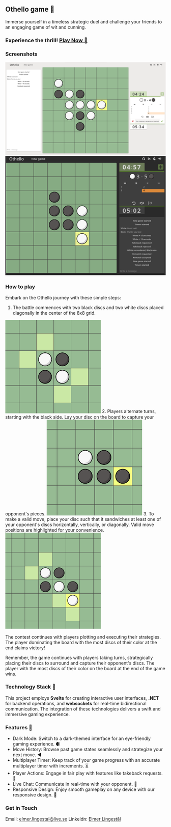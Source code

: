 ## Othello game :game_die:
Immerse yourself in a timeless strategic duel and challenge your friends to an engaging game of wit and cunning.

### Experience the thrill! [Play Now :rocket:](https://othello-frontend.fly.dev/)

### Screenshots
<p float="left">
<img alt="alt_text" width="800px" src="./readme_images/othello_sc.png" />
<img alt="alt_text" width="700px" src="./readme_images/othello_sc2.png" />
  </p>

### How to play
Embark on the Othello journey with these simple steps:

1. The battle commences with two black discs and two white discs placed diagonally in the center of the 8x8 grid.
<img alt="alt_text" width="300px" src="./readme_images/howto1.png" />
2. Players alternate turns, starting with the black side. Lay your disc on the board to capture your opponent's pieces.
<img alt="alt_text" width="300px" src="./readme_images/howto2.png" />
3. To make a valid move, place your disc such that it sandwiches at least one of your opponent's discs horizontally, vertically, or diagonally. Valid move positions are highlighted for your convenience.
<img alt="alt_text" width="300px" src="./readme_images/howto3.png" />

The contest continues with players plotting and executing their strategies. The player dominating the board with the most discs of their color at the end claims victory!

Remember, the game continues with players taking turns, strategically placing their discs to surround and capture their opponent's discs. The player with the most discs of their color on the board at the end of the game wins.

### Technology Stack :wrench:
This project employs <b>Svelte</b> for creating interactive user interfaces, <b>.NET</b> for backend operations, and <b>websockets</b> for real-time bidirectional communication. The integration of these technologies delivers a swift and immersive gaming experience.

### Features :star2:
- Dark Mode: Switch to a dark-themed interface for an eye-friendly gaming experience. :waxing_crescent_moon:
- Move History: Browse past game states seamlessly and strategize your next move. :arrow_backward:
- Multiplayer Timer: Keep track of your game progress with an accurate multiplayer timer with increments. :hourglass_flowing_sand:
- Player Actions: Engage in fair play with features like takeback requests. :handshake:
- Live Chat: Communicate in real-time with your opponent. :speech_balloon:
- Responsive Design: Enjoy smooth gameplay on any device with our responsive design. :iphone:


### Get in Touch
Email: elmer.lingestal@live.se
Linkeldn: [Elmer Lingestål](https://www.linkedin.com/in/elmer-lingest%C3%A5l-3571021a8/)
